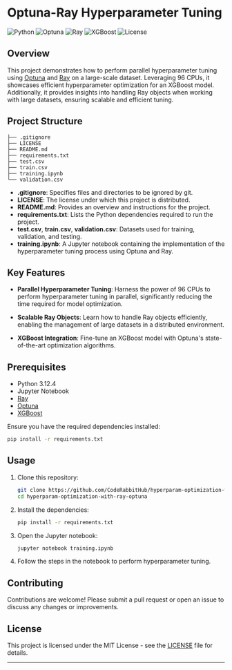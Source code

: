 # Optuna-Ray Hyperparameter Tuning

![Python](https://img.shields.io/badge/python-v3.12.4-blue)
![Optuna](https://img.shields.io/badge/Optuna-v3.x-orange)
![Ray](https://img.shields.io/badge/Ray-v2.x-green)
![XGBoost](https://img.shields.io/badge/XGBoost-v1.x-red)
![License](https://img.shields.io/badge/license-MIT-lightgrey)

## Overview

This project demonstrates how to perform parallel hyperparameter tuning using [Optuna](https://optuna.org/) and [Ray](https://docs.ray.io/en/latest/) on a large-scale dataset. Leveraging 96 CPUs, it showcases efficient hyperparameter optimization for an XGBoost model. Additionally, it provides insights into handling Ray objects when working with large datasets, ensuring scalable and efficient tuning.

## Project Structure

```plaintext
├── .gitignore
├── LICENSE
├── README.md
├── requirements.txt
├── test.csv
├── train.csv
├── training.ipynb
└── validation.csv
```

- **.gitignore**: Specifies files and directories to be ignored by git.
- **LICENSE**: The license under which this project is distributed.
- **README.md**: Provides an overview and instructions for the project.
- **requirements.txt**: Lists the Python dependencies required to run the project.
- **test.csv**, **train.csv**, **validation.csv**: Datasets used for training, validation, and testing.
- **training.ipynb**: A Jupyter notebook containing the implementation of the hyperparameter tuning process using Optuna and Ray.

## Key Features

- **Parallel Hyperparameter Tuning**: Harness the power of 96 CPUs to perform hyperparameter tuning in parallel, significantly reducing the time required for model optimization.
  
- **Scalable Ray Objects**: Learn how to handle Ray objects efficiently, enabling the management of large datasets in a distributed environment.
  
- **XGBoost Integration**: Fine-tune an XGBoost model with Optuna's state-of-the-art optimization algorithms.

## Prerequisites

- Python 3.12.4
- Jupyter Notebook
- [Ray](https://docs.ray.io/en/latest/)
- [Optuna](https://optuna.org/)
- [XGBoost](https://xgboost.readthedocs.io/)

Ensure you have the required dependencies installed:

```bash
pip install -r requirements.txt
```

## Usage

1. Clone this repository:

   ```bash
   git clone https://github.com/CodeRabbitHub/hyperparam-optimization-with-ray-optuna.git
   cd hyperparam-optimization-with-ray-optuna
   ```

2. Install the dependencies:

   ```bash
   pip install -r requirements.txt
   ```

3. Open the Jupyter notebook:

   ```bash
   jupyter notebook training.ipynb
   ```

4. Follow the steps in the notebook to perform hyperparameter tuning.

## Contributing

Contributions are welcome! Please submit a pull request or open an issue to discuss any changes or improvements.

## License

This project is licensed under the MIT License - see the [LICENSE](LICENSE) file for details.

---